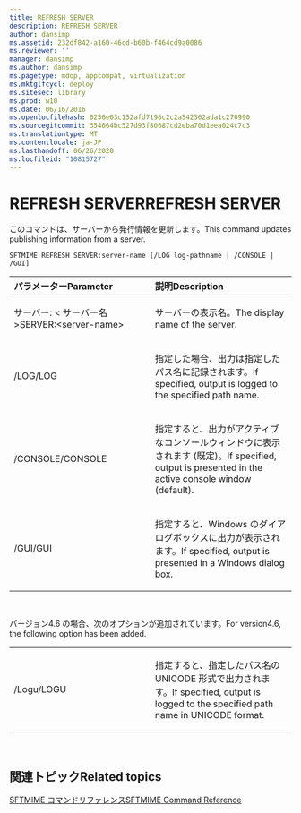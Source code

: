 ```yaml
---
title: REFRESH SERVER
description: REFRESH SERVER
author: dansimp
ms.assetid: 232df842-a160-46cd-b60b-f464cd9a0086
ms.reviewer: ''
manager: dansimp
ms.author: dansimp
ms.pagetype: mdop, appcompat, virtualization
ms.mktglfcycl: deploy
ms.sitesec: library
ms.prod: w10
ms.date: 06/16/2016
ms.openlocfilehash: 0256e03c152afd7196c2c2a542362ada1c270990
ms.sourcegitcommit: 354664bc527d93f80687cd2eba70d1eea024c7c3
ms.translationtype: MT
ms.contentlocale: ja-JP
ms.lasthandoff: 06/26/2020
ms.locfileid: "10815727"
---
```

# <span data-ttu-id="e7572-103">REFRESH SERVER</span><span class="sxs-lookup"><span data-stu-id="e7572-103">REFRESH SERVER</span></span>


<span data-ttu-id="e7572-104">このコマンドは、サーバーから発行情報を更新します。</span><span class="sxs-lookup"><span data-stu-id="e7572-104">This command updates publishing information from a server.</span></span>

`SFTMIME REFRESH SERVER:server-name [/LOG log-pathname | /CONSOLE | /GUI]`

<table>
<colgroup>
<col width="50%" />
<col width="50%" />
</colgroup>
<thead>
<tr class="header">
<th align="left"><span data-ttu-id="e7572-105">パラメーター</span><span class="sxs-lookup"><span data-stu-id="e7572-105">Parameter</span></span></th>
<th align="left"><span data-ttu-id="e7572-106">説明</span><span class="sxs-lookup"><span data-stu-id="e7572-106">Description</span></span></th>
</tr>
</thead>
<tbody>
<tr class="odd">
<td align="left"><p><span data-ttu-id="e7572-107">サーバー: &lt; サーバー名&gt;</span><span class="sxs-lookup"><span data-stu-id="e7572-107">SERVER:&lt;server-name&gt;</span></span></p></td>
<td align="left"><p><span data-ttu-id="e7572-108">サーバーの表示名。</span><span class="sxs-lookup"><span data-stu-id="e7572-108">The display name of the server.</span></span></p></td>
</tr>
<tr class="even">
<td align="left"><p><span data-ttu-id="e7572-109">/LOG</span><span class="sxs-lookup"><span data-stu-id="e7572-109">/LOG</span></span></p></td>
<td align="left"><p><span data-ttu-id="e7572-110">指定した場合、出力は指定したパス名に記録されます。</span><span class="sxs-lookup"><span data-stu-id="e7572-110">If specified, output is logged to the specified path name.</span></span></p></td>
</tr>
<tr class="odd">
<td align="left"><p><span data-ttu-id="e7572-111">/CONSOLE</span><span class="sxs-lookup"><span data-stu-id="e7572-111">/CONSOLE</span></span></p></td>
<td align="left"><p><span data-ttu-id="e7572-112">指定すると、出力がアクティブなコンソールウィンドウに表示されます (既定)。</span><span class="sxs-lookup"><span data-stu-id="e7572-112">If specified, output is presented in the active console window (default).</span></span></p></td>
</tr>
<tr class="even">
<td align="left"><p><span data-ttu-id="e7572-113">/GUI</span><span class="sxs-lookup"><span data-stu-id="e7572-113">/GUI</span></span></p></td>
<td align="left"><p><span data-ttu-id="e7572-114">指定すると、Windows のダイアログボックスに出力が表示されます。</span><span class="sxs-lookup"><span data-stu-id="e7572-114">If specified, output is presented in a Windows dialog box.</span></span></p></td>
</tr>
</tbody>
</table>

 

<span data-ttu-id="e7572-115">バージョン4.6 の場合、次のオプションが追加されています。</span><span class="sxs-lookup"><span data-stu-id="e7572-115">For version4.6, the following option has been added.</span></span>

<table>
<colgroup>
<col width="50%" />
<col width="50%" />
</colgroup>
<tbody>
<tr class="odd">
<td align="left"><p><span data-ttu-id="e7572-116">/Logu</span><span class="sxs-lookup"><span data-stu-id="e7572-116">/LOGU</span></span></p></td>
<td align="left"><p><span data-ttu-id="e7572-117">指定すると、指定したパス名の UNICODE 形式で出力されます。</span><span class="sxs-lookup"><span data-stu-id="e7572-117">If specified, output is logged to the specified path name in UNICODE format.</span></span></p></td>
</tr>
</tbody>
</table>

 

## <span data-ttu-id="e7572-118">関連トピック</span><span class="sxs-lookup"><span data-stu-id="e7572-118">Related topics</span></span>


[<span data-ttu-id="e7572-119">SFTMIME コマンドリファレンス</span><span class="sxs-lookup"><span data-stu-id="e7572-119">SFTMIME Command Reference</span></span>](sftmime--command-reference.md)

 

 





